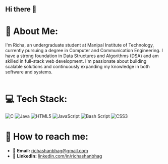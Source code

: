 ## Hi there 👋
# 💫 About Me:
I'm Richa, an undergraduate student at Manipal Institute of Technology, currently pursuing a degree in Computer and Communication Engineering. I have a strong foundation in Data Structures and Algorithms (DSA) and am skilled in full-stack web development. I'm passionate about building scalable solutions and continuously expanding my knowledge in both software and systems.<br><br>

# 💻 Tech Stack:
![C](https://img.shields.io/badge/c-%2300599C.svg?style=for-the-badge&logo=c&logoColor=white) 
![Java](https://img.shields.io/badge/java-%23ED8B00.svg?style=for-the-badge&logo=openjdk&logoColor=white) 
![HTML5](https://img.shields.io/badge/html5-%23E34F26.svg?style=for-the-badge&logo=html5&logoColor=white) 
![JavaScript](https://img.shields.io/badge/javascript-%23323330.svg?style=for-the-badge&logo=javascript&logoColor=%23F7DF1E) 
![Bash Script](https://img.shields.io/badge/bash_script-%23121011.svg?style=for-the-badge&logo=gnu-bash&logoColor=white) 
![CSS3](https://img.shields.io/badge/css3-%231572B6.svg?style=for-the-badge&logo=css3&logoColor=white)

# 📱 How to reach me:
- 📧 **Email:** [richashanbhag@gmail.com](mailto:richashanbhag@gmail.com)  
- 💼 **LinkedIn:** [linkedin.com/in/richashanbhag](https://www.linkedin.com/in/richashanbhag)

<!-- Proudly created with GPRM ( https://gprm.itsvg.in ) -->
<!--
**richashanbhag/richashanbhag** is a ✨ _special_ ✨ repository because its `README.md` (this file) appears on your GitHub profile.

Here are some ideas to get you started:

- 🔭 I’m currently working on ...
- 🌱 I’m currently learning ...
- 👯 I’m looking to collaborate on ...
- 🤔 I’m looking for help with ...
- 💬 Ask me about ...
- 📫 How to reach me: ...
- 😄 Pronouns: ...
- ⚡ Fun fact: ...
-->
